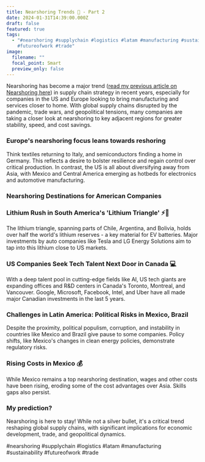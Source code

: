 ```yaml
---
title: Nearshoring Trends 🚀 - Part 2
date: 2024-01-31T14:39:00.000Z
draft: false
featured: true
tags:
  - "#nearshoring #supplychain #logistics #latam #manufacturing #sustainability
    #futureofwork #trade"
image:
  filename: ""
  focal_point: Smart
  preview_only: false
---
```

Nearshoring has become a major trend ([read my previous article on Nearshoring here](https://www.linkedin.com/pulse/nearshoring-closer-look-supply-chain-trends-varun-gupta-neyzc%3FtrackingId=YC8Sg%252B%252F%252FRWupz9MxK87G0Q%253D%253D/?trackingId=YC8Sg%2B%2F%2FRWupz9MxK87G0Q%3D%3D)) in supply chain strategy in recent years, especially for companies in the US and Europe looking to bring manufacturing and services closer to home. With global supply chains disrupted by the pandemic, trade wars, and geopolitical tensions, many companies are taking a closer look at nearshoring to key adjacent regions for greater stability, speed, and cost savings.

### Europe's nearshoring focus leans towards reshoring

Think textiles returning to Italy, and semiconductors finding a home in Germany. This reflects a desire to bolster resilience and regain control over critical production. In contrast, the US is all about diversifying away from Asia, with Mexico and Central America emerging as hotbeds for electronics and automotive manufacturing.

### Nearshoring Destinations for American Companies

### Lithium Rush in South America's 'Lithium Triangle' ⚡🔋

The lithium triangle, spanning parts of Chile, Argentina, and Bolivia, holds over half the world's lithium reserves - a key material for EV batteries. Major investments by auto companies like Tesla and LG Energy Solutions aim to tap into this lithium close to US markets.

### US Companies Seek Tech Talent Next Door in Canada 💻

With a deep talent pool in cutting-edge fields like AI, US tech giants are expanding offices and R&D centers in Canada's Toronto, Montreal, and Vancouver. Google, Microsoft, Facebook, Intel, and Uber have all made major Canadian investments in the last 5 years.

### Challenges in Latin America: Political Risks in Mexico, Brazil

Despite the proximity, political populism, corruption, and instability in countries like Mexico and Brazil give pause to some companies. Policy shifts, like Mexico's changes in clean energy policies, demonstrate regulatory risks.

### Rising Costs in Mexico 💰

While Mexico remains a top nearshoring destination, wages and other costs have been rising, eroding some of the cost advantages over Asia. Skills gaps also persist.

### My prediction?

Nearshoring is here to stay! While not a silver bullet, it's a critical trend reshaping global supply chains, with significant implications for economic development, trade, and geopolitical dynamics.

#nearshoring #supplychain #logistics #latam #manufacturing #sustainability #futureofwork #trade